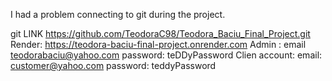 
I had a problem connecting to git during the project.

git LINK
https://github.com/TeodoraC98/Teodora_Baciu_Final_Project.git
Render:
https://teodora-baciu-final-project.onrender.com
Admin :
email teodorabaciu@yahoo.com
 password: teDDyPassword
 Clien account:
 email: customer@yahoo.com
 password: teddyPassword
